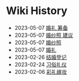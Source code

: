 # Wiki History

- 2023-05-07        [婚礼 筹备](/0009_婚礼_筹备)
- 2023-05-07        [婚纱照 建议](/0007_婚纱照_建议)
- 2023-05-07        [婚纱照](/0006_婚纱照)
- 2023-05-07        [婚礼](/0008_婚礼)
- 2023-02-26        [结婚登记](/0005_结婚登记)
- 2023-02-24        [习俗礼仪](/0003_习俗礼仪)
- 2023-02-06        [彩礼嫁妆](/0004_彩礼嫁妆)
